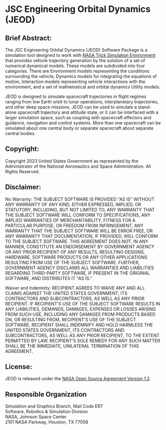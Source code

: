# JSC Engineering Orbital Dynamics (JEOD)

## Brief Abstract:
The JSC Engineering Orbital Dynamics (JEOD) Software Package is a simulation
tool designed to work with [NASA Trick Simulation Environment](https://github.com/nasa/trick/)
that provides vehicle trajectory generation by the solution of a set of
numerical dynamical models. These models are subdivided into four categories.
There are Environment models representing the conditions surrounding the
vehicle, Dynamics models for integrating the equations of motion, Interaction
models representing vehicle interactions with the environment, and a set of
mathematical and orbital dynamics Utility models.

JEOD is designed to simulate spacecraft trajectories in flight regimes ranging
from low Earth orbit to lunar operations, interplanetary trajectories, and other
deep space missions. JEOD can be used to simulate a stand-alone spacecraft
trajectory and attitude state, or it can be interfaced with a larger simulation
space, such as coupling with spacecraft effectors and guidance, navigation and
control systems. More than one spacecraft can be simulated about one central
body or separate spacecraft about separate central bodies.

## Copyright:
Copyright 2023 United States Government as represented by the Administrator
of the National Aeronautics and Space Administration.  All Rights Reserved.

## Disclaimer:
No Warranty: THE SUBJECT SOFTWARE IS PROVIDED "AS IS" WITHOUT ANY WARRANTY OF
ANY KIND, EITHER EXPRESSED, IMPLIED, OR STATUTORY, INCLUDING, BUT NOT LIMITED
TO, ANY WARRANTY THAT THE SUBJECT SOFTWARE WILL CONFORM TO SPECIFICATIONS, ANY
IMPLIED WARRANTIES OF MERCHANTABILITY, FITNESS FOR A PARTICULAR PURPOSE, OR
FREEDOM FROM INFRINGEMENT, ANY WARRANTY THAT THE SUBJECT SOFTWARE WILL BE ERROR
FREE, OR ANY WARRANTY THAT DOCUMENTATION, IF PROVIDED, WILL CONFORM TO THE
SUBJECT SOFTWARE. THIS AGREEMENT DOES NOT, IN ANY MANNER, CONSTITUTE AN
ENDORSEMENT BY GOVERNMENT AGENCY OR ANY PRIOR RECIPIENT OF ANY RESULTS,
RESULTING DESIGNS, HARDWARE, SOFTWARE PRODUCTS OR ANY OTHER APPLICATIONS
RESULTING FROM USE OF THE SUBJECT SOFTWARE.  FURTHER, GOVERNMENT AGENCY
DISCLAIMS ALL WARRANTIES AND LIABILITIES REGARDING THIRD-PARTY SOFTWARE,
IF PRESENT IN THE ORIGINAL SOFTWARE, AND DISTRIBUTES IT "AS IS."

Waiver and Indemnity:  RECIPIENT AGREES TO WAIVE ANY AND ALL CLAIMS AGAINST THE
UNITED STATES GOVERNMENT, ITS CONTRACTORS AND SUBCONTRACTORS, AS WELL AS ANY
PRIOR RECIPIENT.  IF RECIPIENT'S USE OF THE SUBJECT SOFTWARE RESULTS IN ANY
LIABILITIES, DEMANDS, DAMAGES, EXPENSES OR LOSSES ARISING FROM SUCH USE,
INCLUDING ANY DAMAGES FROM PRODUCTS BASED ON, OR RESULTING FROM, RECIPIENT'S
USE OF THE SUBJECT SOFTWARE, RECIPIENT SHALL INDEMNIFY AND HOLD HARMLESS THE
UNITED STATES GOVERNMENT, ITS CONTRACTORS AND SUBCONTRACTORS, AS WELL AS ANY
PRIOR RECIPIENT, TO THE EXTENT PERMITTED BY LAW.  RECIPIENT'S SOLE REMEDY FOR
ANY SUCH MATTER SHALL BE THE IMMEDIATE, UNILATERAL TERMINATION OF THIS
AGREEMENT.

## License:
JEOD is released under the [NASA Open Source Agreement Version 1.3](https://github.com/nasa/jeod/blob/main/LICENSE).

## Responsible Organization
Simulation and Graphics Branch, Mail Code ER7  
Software, Robotics & Simulation Division  
NASA, Johnson Space Center  
2101 NASA Parkway, Houston, TX  77058  
